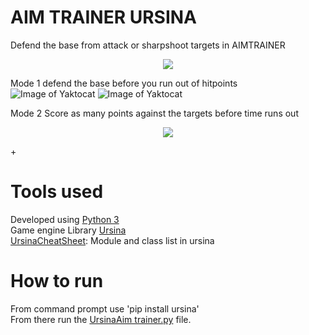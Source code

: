 # AIM TRAINER URSINA
Defend the base from attack or sharpshoot targets in AIMTRAINER  
<p align="center">
  <img src= "https://github.com/woodaaron2001/URSINA-AIM-TRAINER/tree/main/assets/README1.png" />
</p>

Mode 1 defend the base before you run out of hitpoints  
![Image of Yaktocat](https://github.com/woodaaron2001/URSINA-AIM-TRAINER/tree/main/assets/README1.png)
![Image of Yaktocat](https://github.com/UCD-COMP20050/EvaBot/blob/main/Risk%20EvaBot/res/Logo.jpeg)

Mode 2 Score as many points against the targets before time runs out 

<p align="center">
  <img src="https://github.com/UCD-COMP20050/EvaBot/blob/main/Risk%20EvaBot/res/Logo.jpeg" />
</p>+


# Tools used
Developed using [Python 3](https://www.python.org/downloads/)  
Game engine Library [Ursina](https://www.ursinaengine.org/)    
[UrsinaCheatSheet](https://www.ursinaengine.org/cheat_sheet.html): Module and class list in ursina  

# How to run
 From command prompt use 'pip install ursina'  
 From there run the [UrsinaAim trainer.py](https://github.com/woodaaron2001/URSINA-AIM-TRAINER/blob/main/UrsinaAimTrainer.py) file.

